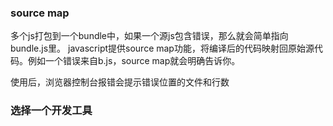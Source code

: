 ### source map
多个js打包到一个bundle中，如果一个源js包含错误，那么就会简单指向bundle.js里。
javascript提供source map功能，将编译后的代码映射回原始源代码。例如一个错误来自b.js，source map就会明确告诉你。

使用后，浏览器控制台报错会提示错误位置的文件和行数

### 选择一个开发工具
